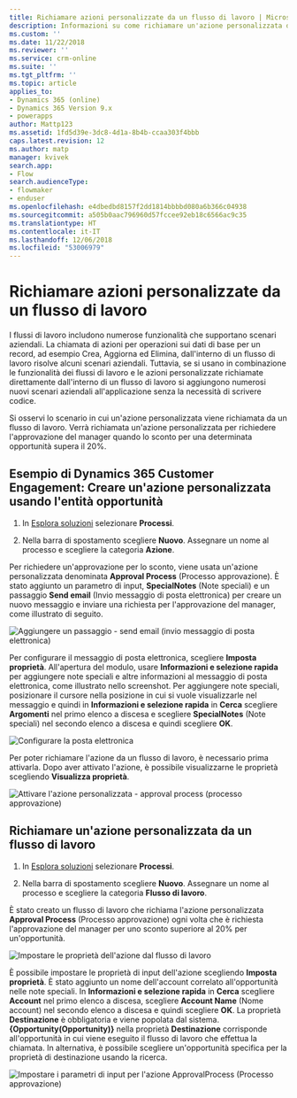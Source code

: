```yaml
---
title: Richiamare azioni personalizzate da un flusso di lavoro | MicrosoftDocs
description: Informazioni su come richiamare un'azione personalizzata da un flusso di lavoro
ms.custom: ''
ms.date: 11/22/2018
ms.reviewer: ''
ms.service: crm-online
ms.suite: ''
ms.tgt_pltfrm: ''
ms.topic: article
applies_to:
- Dynamics 365 (online)
- Dynamics 365 Version 9.x
- powerapps
author: Mattp123
ms.assetid: 1fd5d39e-3dc8-4d1a-8b4b-ccaa303f4bbb
caps.latest.revision: 12
ms.author: matp
manager: kvivek
search.app:
- Flow
search.audienceType:
- flowmaker
- enduser
ms.openlocfilehash: e4dbedbd8157f2dd1814bbbbd080a6b366c04938
ms.sourcegitcommit: a505b0aac796960d57fccee92eb18c6566ac9c35
ms.translationtype: HT
ms.contentlocale: it-IT
ms.lasthandoff: 12/06/2018
ms.locfileid: "53006979"
---
```

# <a name="invoke-custom-actions-from-a-workflow"></a>Richiamare azioni personalizzate da un flusso di lavoro

I flussi di lavoro includono numerose funzionalità che supportano scenari aziendali. La chiamata di azioni per operazioni sui dati di base per un record, ad esempio Crea, Aggiorna ed Elimina, dall'interno di un flusso di lavoro risolve alcuni scenari aziendali. Tuttavia, se si usano in combinazione le funzionalità dei flussi di lavoro e le azioni personalizzate richiamate direttamente dall'interno di un flusso di lavoro si aggiungono numerosi nuovi scenari aziendali all'applicazione senza la necessità di scrivere codice.  
  
 Si osservi lo scenario in cui un'azione personalizzata viene richiamata da un flusso di lavoro. Verrà richiamata un'azione personalizzata per richiedere l'approvazione del manager quando lo sconto per una determinata opportunità supera il 20%.  
  
<a name="action"></a>   
## <a name="dynamics-365-customer-engagement-example-create-a-custom-action-using-the-opportunity-entity"></a>Esempio di Dynamics 365 Customer Engagement: Creare un'azione personalizzata usando l'entità opportunità
  
1. In [Esplora soluzioni](/powerapps/maker/model-driven-apps/advanced-navigation#solution-explorer) selezionare **Processi**.  
  
2.  Nella barra di spostamento scegliere **Nuovo**. Assegnare un nome al processo e scegliere la categoria **Azione**.  
  
 Per richiedere un'approvazione per lo sconto, viene usata un'azione personalizzata denominata **Approval Process** (Processo approvazione). È stato aggiunto un parametro di input, **SpecialNotes** (Note speciali) e un passaggio **Send email** (Invio messaggio di posta elettronica) per creare un nuovo messaggio e inviare una richiesta per l'approvazione del manager, come illustrato di seguito.  
  
 ![Aggiungere un passaggio &#45; send email (invio messaggio di posta elettronica)](media/enable-custom-action-approval-proces-sadd-email.png "Aggiungere un passaggio - send email (invio messaggio di posta elettronica)")  
  
 Per configurare il messaggio di posta elettronica, scegliere **Imposta proprietà**. All'apertura del modulo, usare **Informazioni e selezione rapida** per aggiungere note speciali e altre informazioni al messaggio di posta elettronica, come illustrato nello screenshot. Per aggiungere note speciali, posizionare il cursore nella posizione in cui si vuole visualizzarle nel messaggio e quindi in **Informazioni e selezione rapida** in **Cerca** scegliere **Argomenti** nel primo elenco a discesa e scegliere **SpecialNotes** (Note speciali) nel secondo elenco a discesa e quindi scegliere **OK**.  
  
 ![Configurare la posta elettronica](media/enable-custom-action-approval-process-setup-email.png "Configurare la posta elettronica")  
  
 Per poter richiamare l'azione da un flusso di lavoro, è necessario prima attivarla. Dopo aver attivato l'azione, è possibile visualizzarne le proprietà scegliendo **Visualizza proprietà**.  
  
 ![Attivare l'azione personalizzata &#45; approval process (processo approvazione)](media/enable-custom-action-approval-process-activate-action.png "Attivare l'azione personalizzata - approval process (processo approvazione)")  
  
<a name="workflow"></a>   
## <a name="invoke-a-custom-action-from-a-workflow"></a>Richiamare un'azione personalizzata da un flusso di lavoro  
  
1. In [Esplora soluzioni](/powerapps/maker/model-driven-apps/advanced-navigation#solution-explorer) selezionare **Processi**.   
  
2.  Nella barra di spostamento scegliere **Nuovo**. Assegnare un nome al processo e scegliere la categoria **Flusso di lavoro**.  
  
 È stato creato un flusso di lavoro che richiama l'azione personalizzata **Approval Process** (Processo approvazione) ogni volta che è richiesta l'approvazione del manager per uno sconto superiore al 20% per un'opportunità.  
  
 ![Impostare le proprietà dell'azione dal flusso di lavoro](media/enable-custom-action-from-workflow.png "Impostare le proprietà dell'azione dal flusso di lavoro")  
  
 È possibile impostare le proprietà di input dell'azione scegliendo **Imposta proprietà**. È stato aggiunto un nome dell'account correlato all'opportunità nelle note speciali. In **Informazioni e selezione rapida** in **Cerca** scegliere **Account** nel primo elenco a discesa, scegliere **Account Name** (Nome account) nel secondo elenco a discesa e quindi scegliere **OK**. La proprietà **Destinazione** è obbligatoria e viene popolata dal sistema. **{Opportunity(Opportunity)}** nella proprietà **Destinazione** corrisponde all'opportunità in cui viene eseguito il flusso di lavoro che effettua la chiamata. In alternativa, è possibile scegliere un'opportunità specifica per la proprietà di destinazione usando la ricerca.  
  
 ![Impostare i parametri di input per l'azione ApprovalProcess (Processo approvazione)](media/enable-customaction-workflow-set-properties.png "Impostare i parametri di input per l'azione ApprovalProcess (Processo approvazione)")  
  



